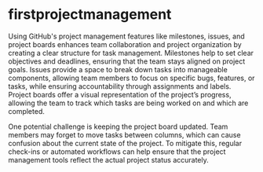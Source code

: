 # firstprojectmanagement

Using GitHub's project management features like milestones, issues, and project boards enhances team collaboration and project organization by creating a clear structure for task management. Milestones help to set clear objectives and deadlines, ensuring that the team stays aligned on project goals. Issues provide a space to break down tasks into manageable components, allowing team members to focus on specific bugs, features, or tasks, while ensuring accountability through assignments and labels. Project boards offer a visual representation of the project’s progress, allowing the team to track which tasks are being worked on and which are completed.

One potential challenge is keeping the project board updated. Team members may forget to move tasks between columns, which can cause confusion about the current state of the project. To mitigate this, regular check-ins or automated workflows can help ensure that the project management tools reflect the actual project status accurately.
